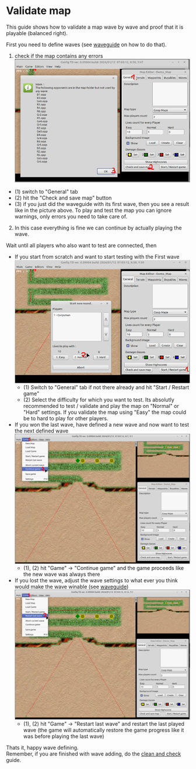 # Validate map

This guide shows how to validate a map wave by wave and proof that it is playable (balanced right).

First you need to define waves (see [waveguide](waveguide.md) on how to do that).

1. check if the map contains any errors ![](images/demo_map_save_and_check.png)
* (1) switch to "General" tab
* (2) hit the "Check and save map" button
* (3) if you just did the waveguide with its first wave, then you see a result like in the picture above. To play and test the map you can ignore warnings, only errors you need to take care of.

2. In this case everything is fine we can continue by actually playing the wave. 

Wait until all players who also want to test are connected, then  

* If you start from scratch and want to start testing with the First wave ![](images/demo_map_first_testrun.png)
  * (1) Switch to "General" tab if not there already and hit "Start / Restart game"
  * (2) Select the difficulty for which you want to test. Its absolutly recommended to test / validate and play the map on "Normal" or "Hard" settings. If you validate the map using "Easy" the map could be to hard to play for other players.
* If you won the last wave, have defined a new wave and now want to test the next defined wave ![](images/demo_map_continue_gaming.png)
  * (1), (2) hit "Game" -> "Continue game" and the game proceeds like the new wave was always there
* If you lost the wave, adjust the wave settings to what ever you think would make the wave winable (see [waveguide](waveguide.md)) ![](images/demo_map_restart_last_wave.png)
  * (1), (2) hit "Game" -> "Restart last wave" and restart the last played wave (the game will automatically restore the game progress like it was before playing the last wave)

Thats it, happy wave defining. <br>
Remember, if you are finished with wave adding, do the [clean and check](clean_and_check_map.md) guide.